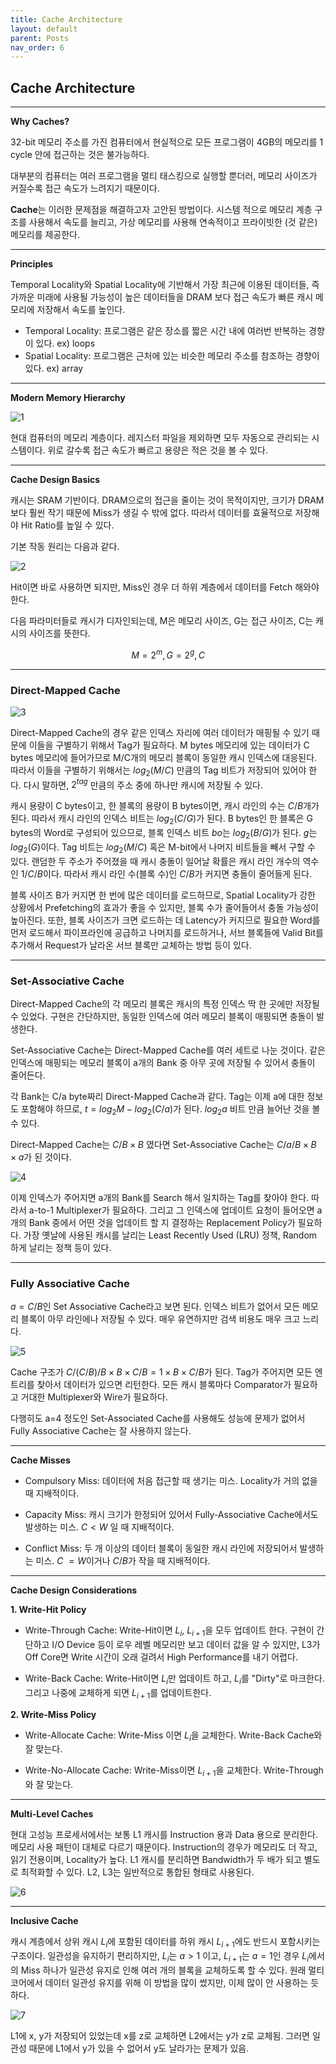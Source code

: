 ```yaml
---
title: Cache Architecture
layout: default
parent: Posts
nav_order: 6
---
```


## Cache Architecture  

---

**Why Caches?**  

32-bit 메모리 주소를 가진 컴퓨터에서 현실적으로 모든 프로그램이 4GB의 메모리를 1 cycle 안에 접근하는 것은 불가능하다. 

대부분의 컴퓨터는 여러 프로그램을 멀티 태스킹으로 실행할 뿐더러, 메모리 사이즈가 커질수록 접근 속도가 느려지기 때문이다.  

**Cache**는 이러한 문제점을 해결하고자 고안된 방법이다. 시스템 적으로 메모리 계층 구조를 사용해서 속도를 늘리고, 가상 메모리를 사용해 연속적이고 프라이빗한 (것 같은) 메모리를 제공한다. 

---

**Principles**  

Temporal Locality와 Spatial Locality에 기반해서 가장 최근에 이용된 데이터들, 즉 가까운 미래에 사용될 가능성이 높은 데이터들을 DRAM 보다 접근 속도가 빠른 캐시 메모리에 저장해서 속도를 높인다.   

- Temporal Locality: 프로그램은 같은 장소를 짧은 시간 내에 여러번 반복하는 경향이 있다. ex) loops  
- Spatial Locality: 프로그램은 근처에 있는 비슷한 메모리 주소를 참조하는 경향이 있다. ex) array

---

**Modern Memory Hierarchy**  

![1](../images/cache/1.png)

현대 컴퓨터의 메모리 계층이다. 레지스터 파일을 제외하면 모두 자동으로 관리되는 시스템이다. 위로 갈수록 접근 속도가 빠르고 용량은 적은 것을 볼 수 있다. 

---

**Cache Design Basics**  

캐시는 SRAM 기반이다. DRAM으로의 접근을 줄이는 것이 목적이지만, 크기가 DRAM 보다 훨씬 작기 때문에 Miss가 생길 수 밖에 없다. 따라서 데이터를 효율적으로 저장해야 Hit Ratio를 높일 수 있다.  

기본 작동 원리는 다음과 같다.  

![2](../images/cache/2.png)

Hit이면 바로 사용하면 되지만, Miss인 경우 더 하위 계층에서 데이터를 Fetch 해와야 한다. 

다음 파라미터들로 캐시가 디자인되는데, M은 메모리 사이즈, G는 접근 사이즈, C는 캐시의 사이즈를 뜻한다.  

$$
M = 2^m, G=2^g, C
$$

---

### **Direct-Mapped Cache**  

![3](../images/cache/3.png)

Direct-Mapped Cache의 경우 같은 인덱스 자리에 여러 데이터가 매핑될 수 있기 때문에 이들을 구별하기 위해서 Tag가 필요하다. M bytes 메모리에 있는 데이터가 C bytes 메모리에 들어가므로 M/C개의 메모리 블록이 동일한 캐시 인덱스에 대응된다. 따라서 이들을 구별하기 위해서는 $log_2 (M/C)$ 만큼의 Tag 비트가 저장되어 있어야 한다. 다시 말하면, $2^{tag}$ 만큼의 주소 중에 하나만 캐시에 저장될 수 있다. 

캐시 용량이 C bytes이고, 한 블록의 용량이 B bytes이면, 캐시 라인의 수는 $C/B$개가 된다. 따라서 캐시 라인의 인덱스 비트는 $log_2 (C/G)$가 된다. B bytes인 한 블록은 G bytes의 Word로 구성되어 있으므로, 블록 인덱스 비트 $bo$는 $log_2 (B/G)$가 된다. $g$는 $log_2 (G)$이다. Tag 비트는 $log_2(M/C)$ 혹은 M-bit에서 나머지 비트들을 빼서 구할 수 있다. 랜덤한 두 주소가 주어졌을 때 캐시 충돌이 일어날 확률은 캐시 라인 개수의 역수인 $1/{C/B}$이다. 따라서 캐시 라인 수(블록 수)인 $C/B$가 커지면 충돌이 줄어들게 된다.  

블록 사이즈 B가 커지면 한 번에 많은 데이터를 로드하므로, Spatial Locality가 강한 상황에서 Prefetching의 효과가 좋을 수 있지만, 블록 수가 줄어들어서 충돌 가능성이 높아진다. 또한, 블록 사이즈가 크면 로드하는 데 Latency가 커지므로 필요한 Word를 먼저 로드해서 파이프라인에 공급하고 나머지를 로드하거나, 서브 블록들에 Valid Bit를 추가해서 Request가 날라온 서브 블록만 교체하는 방법 등이 있다.  

---

### **Set-Associative Cache**  

Direct-Mapped Cache의 각 메모리 블록은 캐시의 특정 인덱스 딱 한 곳에만 저장될 수 있었다. 구현은 간단하지만, 동일한 인덱스에 여러 메모리 블록이 매핑되면 충돌이 발생한다.  

Set-Associative Cache는 Direct-Mapped Cache를 여러 세트로 나눈 것이다. 같은 인덱스에 매핑되는 메모리 블록이 a개의 Bank 중 아무 곳에 저장될 수 있어서 충돌이 줄어든다.  

각 Bank는 C/a byte짜리 Direct-Mapped Cache과 같다. Tag는 이제 a에 대한 정보도 포함해야 하므로, $t=log_2 M - log_2 (C/a)$가 된다. $log_2 a$ 비트 만큼 늘어난 것을 볼 수 있다. 

Direct-Mapped Cache는 $C/B \times B$ 였다면 Set-Associative Cache는 $C/a/B \times B \times a$가 된 것이다.  

![4](../images/cache/4.png)

이제 인덱스가 주어지면 a개의 Bank를 Search 해서 일치하는 Tag를 찾아야 한다. 따라서 a-to-1 Multiplexer가 필요하다. 그리고 그 인덱스에 업데이트 요청이 들어오면 a개의 Bank 중에서 어떤 것을 업데이트 할 지 결정하는 Replacement Policy가 필요하다. 가장 옛날에 사용된 캐시를 날리는 Least Recently Used (LRU) 정책, Random 하게 날리는 정책 등이 있다.  

---

### **Fully Associative Cache**  

$a=C/B$인 Set Associative Cache라고 보면 된다. 인덱스 비트가 없어서 모든 메모리 블록이 아무 라인에나 저장될 수 있다. 매우 유연하지만 검색 비용도 매우 크고 느리다.  

![5](../images/cache/5.png)

Cache 구조가 $C/(C/B)/B \times B \times C/B = 1 \times B \times C/B$가 된다. Tag가 주어지면 모든 엔트리를 찾아서 데이터가 있으면 리턴한다. 모든 캐시 블록마다 Comparator가 필요하고 거대한 Multiplexer와 Wire가 필요하다.  

다행히도 a=4 정도인 Set-Associated Cache를 사용해도 성능에 문제가 없어서 Fully Associative Cache는 잘 사용하지 않는다.  

---

**Cache Misses**  

- Compulsory Miss: 데이터에 처음 접근할 때 생기는 미스. Locality가 거의 없을 때 지배적이다.

- Capacity Miss: 캐시 크기가 한정되어 있어서 Fully-Associative Cache에서도 발생하는 미스. $C<W$ 일 때 지배적이다.

- Conflict Miss: 두 개 이상의 데이터 블록이 동일한 캐시 라인에 저장되어서 발생하는 미스. $C~=W$이거나 $C/B$가 작을 때 지배적이다. 

---

**Cache Design Considerations**  

**1. Write-Hit Policy**  

- Write-Through Cache: Write-Hit이면 $L_i$, $L_{i+1}$을 모두 업데이트 한다. 구현이 간단하고 I/O Device 등이 로우 레벨 메모리만 보고 데이터 값을 알 수 있지만, L3가 Off Core면 Write 시간이 오래 걸려서 High Performance를 내기 어렵다.

- Write-Back Cache: Write-Hit이면 $L_i$만 업데이트 하고, $L_i$를 "Dirty"로 마크한다. 그리고 나중에 교체하게 되면 $L_{i+1}$를 업데이트한다.  

**2. Write-Miss Policy**  

- Write-Allocate Cache: Write-Miss 이면 $L_i$을 교체한다. Write-Back Cache와 잘 맞는다.  

- Write-No-Allocate Cache: Write-Miss이면 $L_{i+1}$을 교체한다. Write-Through와 잘 맞는다.  

---

**Multi-Level Caches**  

현대 고성능 프로세서에서는 보통 L1 캐시를 Instruction 용과 Data 용으로 분리한다. 메모리 사용 패턴이 대체로 다르기 때문이다. Instruction의 경우가 메모리도 더 작고, 읽기 전용이며, Locality가 높다. L1 캐시를 분리하면 Bandwidth가 두 배가 되고 별도로 최적화할 수 있다. L2, L3는 일반적으로 통합된 형태로 사용된다.  

![6](../images/cache/6.png)  

---

**Inclusive Cache**  

캐시 계층에서 상위 캐시 $L_i$에 포함된 데이터를 하위 캐시 $L_{i+1}$에도 반드시 포함시키는 구조이다. 일관성을 유지하기 편리하지만, $L_i$는 $a>1$ 이고, $L_{i+1}$는 $a=1$인 경우 $L_i$에서의 Miss 하나가 일관성 유지로 인해 여러 개의 블록을 교체하도록 할 수 있다. 원래 멀티 코어에서 데이터 일관성 유지를 위해 이 방법을 많이 썼지만, 이제 많이 안 사용하는 듯하다.  

![7](../images/cache/7.png)

L1에 x, y가 저장되어 있었는데 x를 z로 교체하면 L2에서는 y가 z로 교체됨. 그러면 일관성 때문에 L1에서 y가 있을 수 없어서 y도 날라가는 문제가 있음.  







